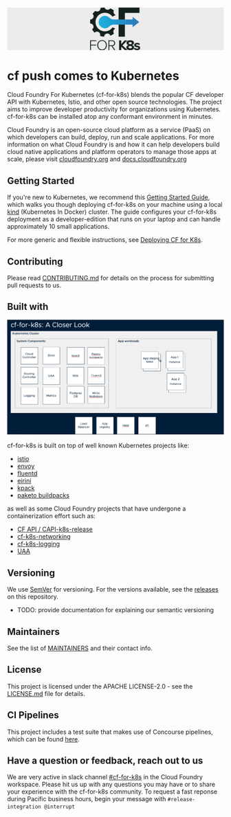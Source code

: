 ![](docs/assets/cf-for-k8s-banner.png)

# cf push comes to Kubernetes

Cloud Foundry For Kubernetes (cf-for-k8s) blends the popular CF developer API with Kubernetes, Istio, and other open source technologies. The project aims to improve developer productivity for organizations using Kubernetes. cf-for-k8s can be installed atop any conformant environment in minutes.

Cloud Foundry is an open-source cloud platform as a service (PaaS) on which developers can build, deploy, run and scale applications. For more information on what Cloud Foundry is and how it can help developers build cloud native applications and platform operators to manage those apps at scale, please visit [cloudfoundry.org](https://cloudfoundry.org) and [docs.cloudfoundry.org](https://docs.cloudfoundry.org/)

## Getting Started
If you're new to Kubernetes, we recommend this [Getting Started Guide](docs/getting-started-tutorial.md), which walks you though deploying cf-for-k8s on your machine using a local [kind](https://kind.sigs.k8s.io/) (Kubernetes In Docker) cluster.  The guide configures your cf-for-k8s deployment as a developer-edition that runs on your laptop and can handle approximately 10 small applications.  

For more generic and flexible instructions, see [Deploying CF for K8s](docs/deploy.md).

## Contributing
Please read [CONTRIBUTING.md](community/CONTRIBUTING.md) for details on the process for submitting pull requests to us.

## Built with
![](docs/assets/architecture.png)

cf-for-k8s is built on top of well known Kubernetes projects like:

- [istio](https://github.com/istio/istio)
- [envoy](https://github.com/envoyproxy/envoy) 
- [fluentd](https://www.fluentd.org/)
- [eirini](https://www.cloudfoundry.org/project-eirini/)
- [kpack](https://github.com/pivotal/kpack)
- [paketo buildpacks](https://paketo.io)

as well as some Cloud Foundry projects that have undergone a containerization effort such as:

- [CF API / CAPI-k8s-release](https://github.com/cloudfoundry/capi-k8s-release)
- [cf-k8s-networking](https://github.com/cloudfoundry/cf-k8s-networking)
- [cf-k8s-logging](https://github.com/cloudfoundry/cf-k8s-logging)
- [UAA](https://github.com/cloudfoundry/uaa)

## Versioning

We use [SemVer](https://semver.org/) for versioning. For the versions available, see the [releases](https://github.com/cloudfoundry/cf-for-k8s/releases) on this repository.

- TODO: provide documentation for explaining our semantic versioning

## Maintainers

See the list of [MAINTAINERS](community/MAINTAINERS.md) and their contact info.

## License

This project is licensed under the APACHE LICENSE-2.0 - see the [LICENSE.md](LICENSE) file for details.

## CI Pipelines

This project includes a test suite that makes use of Concourse pipelines, which can be found [here](https://release-integration.ci.cf-app.com).

## Have a question or feedback, reach out to us

We are very active in slack channel [#cf-for-k8s](https://cloudfoundry.slack.com/archives/CH9LF6V1P) in the Cloud Foundry workspace. Please hit us up with any questions you may have or to share your experience with the cf-for-k8s community. To request a fast reponse during Pacific business hours, begin your message with `#release-integration @interrupt`
